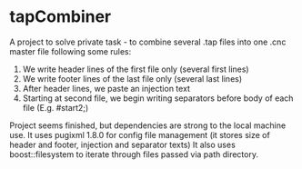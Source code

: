 # tapCombiner
A project to solve private task - to combine several .tap files into one .cnc master file following some rules: 
1. We write header lines of the first file only (several first lines)
2. We write footer lines of the last file only (several last lines)
3. After header lines, we paste an injection text
4. Starting at second file, we begin writing separators before body of each file (E.g. #start2;)

Project seems finished, but dependencies are strong to the local machine use.
It uses pugixml 1.8.0 for config file management (it stores size of header and footer, injection and separator texts)
It also uses boost::filesystem to iterate through files passed via path directory.
